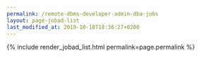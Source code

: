 ```yaml
---
permalink: /remote-dbms-developer-admin-dba-jobs
layout: page-jobad-list
last_modified_at: 2019-10-18T18:36:27+0200
---
```

{% include render_jobad_list.html permalink=page.permalink %}
